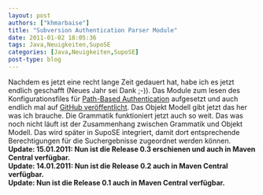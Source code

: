 ```yaml
---
layout: post
authors: ["khmarbaise"]
title: "Subversion Authentication Parser Module"
date: 2011-01-02 18:05:36
tags: Java,Neuigkeiten,SupoSE
categories: [Java,Neuigkeiten,SupoSE]
post-type: blog
---
```

Nachdem es jetzt eine recht lange Zeit gedauert hat, habe ich es jetzt endlich geschafft (Neues Jahr sei Dank ;-)). Das Module zum lesen des Konfigurationsfiles für <a href="http://svnbook.red-bean.com/nightly/en/svn-book.html#svn.serverconfig.pathbasedauthz)">Path-Based Authentication</a> aufgesetzt und auch endlich mal auf <a href="https://github.com/khmarbaise/sapm">GitHub veröffentlicht</a>. Das Objekt Modell gibt jetzt das her was ich brauche. Die Grammatik funktioniert jetzt auch so weit. Das was noch nicht läuft ist der Zusammenhang zwischen Grammatik und Objekt Modell. Das wird später in SupoSE integriert, damit dort entsprechende Berechtigungen für die Suchergebnisse zugeordnet werden können.<br/>
<strong>Update: 15.01.2011: Nun ist die Release 0.3 erschienen und auch in Maven Central verfügbar.</strong><br/>
<strong>Update: 14.01.2011: Nun ist die Release 0.2 auch in Maven Central verfügbar.</strong><br/>
<strong>Update: Nun ist die Release 0.1 auch in Maven Central verfügbar.</strong><br/>
